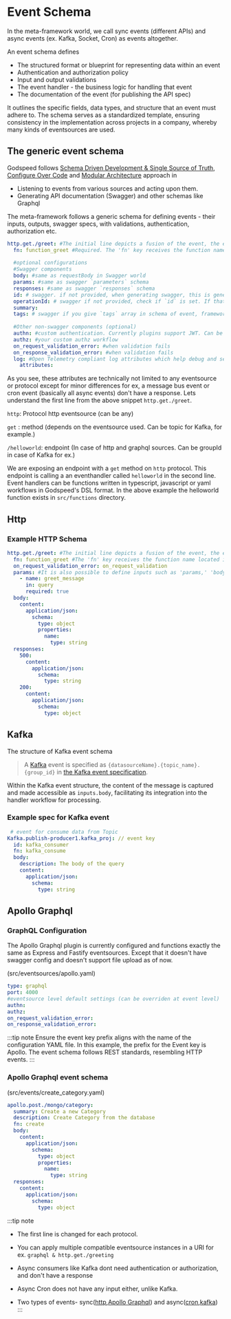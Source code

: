 # Event Schema
In the meta-framework world, we call sync events (different APIs) and async events (ex. Kafka, Socket, Cron) as events altogether.

An event schema defines 
- The structured format or blueprint for representing data within an event
- Authentication and authorization policy
- Input and output validations
- The event handler - the business logic for handling that event
- The documentation of the event (for publishing the API spec)

It outlines the specific fields, data types, and structure that an event must adhere to. The schema serves as a standardized template, ensuring consistency in the implementation across projects in a company, whereby many kinds of eventsources are used.

## The generic event schema
Godspeed follows [Schema Driven Development & Single Source of Truth](../introduction/guard-rails.md#1schema-driven-development), [Configure Over Code](../introduction/guard-rails.md#2configure-over-code) and [Modular Architecture](../introduction/guard-rails.md#4-decoupled-architecture) approach in 
- Listening to events from various sources and acting upon them.
- Generating API documentation (Swagger) and other schemas like Graphql

The meta-framework follows a generic schema for defining events - their inputs, outputs, swagger specs, with validations, authentication, authorization etc.  

```yaml
http.get./greet: #The initial line depicts a fusion of the event, the employed method, and the path associated with the event.
  fn: function_greet #Required. The 'fn' key receives the function name located in 'src/functions' and forwards the accompanying parameters. 
  
  #optional configurations
  #Swagger components
  body: #same as requestBody in Swagger world
  params: #same as swagger `parameters` schema
  responses: #same as swagger `responses` schema
  id: # swagger. if not provided, when generating swagger, this is generated from the URI of the event by default
  operationId: # swagger if not provided, check if `id` is set. If that is also not set, use the summary to generate the operationId
  summary:
  tags: # swagger if you give `tags` array in schema of event, framework uses that to add tags to your generated spec. Else it uses the path and name of the file containing the event as tags. For ex. <folder_name>_<file_name> 
  
  #Other non-swagger components (optional)
  authn: #custom authentication. Currently plugins support JWT. Can be customized
  authz: #your custom authz workflow
  on_request_validation_error: #when validation fails
  on_response_validation_error: #when validation fails
  log: #Open Telemetry compliant log attributes which help debug and search through logs better
    attributes:
```
As you see, these attributes are technically not limited to any eventsource or protocol except for minor differences for ex, a message bus event or cron event (basically all async events) don't have a response. 
Lets understand the first line from the above snippet `http.get./greet`.

`http`: Protocol http eventsource (can be any)

`get` : method (depends on the eventsource used. Can be topic for Kafka, for example.)

`/helloworld`: endpoint (In case of http and graphql sources. Can be groupId in case of Kafka for ex.)

We are exposing an endpoint with a `get` method on `http` protocol. This endpoint is calling a an eventhandler called `helloworld` in the second line. Event handlers can be functions written in typescript, javascript or  yaml workflows in Godspeed's DSL format. In the above example the helloworld function exists in `src/functions` directory. 


## Http 

### Example HTTP Schema

```yaml
http.get./greet: #The initial line depicts a fusion of the event, the employed method, and the path associated with the event.
  fn: function_greet #The 'fn' key receives the function name located in 'src/functions' and forwards the accompanying parameters.
  on_request_validation_error: on_request_validation
  params: #It is also possible to define inputs such as 'params,' 'body,' 'headers,' and 'query parameters.'
    - name: greet_message
      in: query
      required: true
  body:
    content:
      application/json:
        schema:
          type: object
          properties:
            name: 
              type: string
  responses:
    500:
      content:
        application/json: 
          schema:
            type: string
    200:
      content:
        application/json:
          schema:
            type: object
```

## Kafka

The structure of Kafka event schema

> A [Kafka](https://github.com/godspeedsystems/gs-plugins/tree/main/plugins/kafka-as-datasource-as-eventsource#godspeed-plugin-kafka-as-datasource-as-eventsource) event is specified as `{datasourceName}.{topic_name}.{group_id}` in [the Kafka event specification](#example-spec-for-kafka-event).

Within the Kafka event structure, the content of the message is captured and made accessible as `inputs.body`, facilitating its integration into the handler workflow for processing.

### Example spec for Kafka event

``` yaml
 # event for consume data from Topic
Kafka.publish-producer1.kafka_proj: // event key
  id: kafka_consumer
  fn: kafka_consume
  body:
    description: The body of the query
    content:
      application/json: 
        schema:
          type: string
 ```

## Apollo Graphql

### GraphQL Configuration 
The Apollo Graphql plugin is currently configured and functions exactly the same as Express and Fastify eventsources. Except that it doesn't have swagger config and doesn't support file upload as of now.

(src/eventsources/apollo.yaml)
```yaml
type: graphql
port: 4000
#eventsource level default settings (can be overriden at event level)
authn:
authz:
on_request_validation_error:
on_response_validation_error:
```

:::tip note
Ensure the event key prefix aligns with the name of the configuration YAML file. In this example, the prefix for the Event key is Apollo. The event schema follows REST standards, resembling HTTP events.
:::

### Apollo Graphql event schema

(src/events/create_category.yaml)
```yaml
apollo.post./mongo/category:
  summary: Create a new Category
  description: Create Category from the database
  fn: create
  body:
    content:
      application/json:
        schema:
          type: object
          properties:
            name:
              type: string
  responses:
    content:
      application/json:
        schema:
          type: object
```

:::tip note
- The first line is changed for each protocol. 
- You can apply multiple compatible eventsource instances in a URI for ex. `graphql & http.get./greeting`
- Async consumers like Kafka dont need authentication or authorization, and don't have a response 
- Async Cron does not have any input either, unlike Kafka.

- Two types of events- sync([http](https://github.com/godspeedsystems/gs-plugins/blob/main/plugins/express-as-http/README.md),[Apollo Graphql](https://github.com/godspeedsystems/gs-plugins/blob/main/plugins/graphql-as-eventsource/README.md)) and async([cron](https://github.com/godspeedsystems/gs-plugins/blob/main/plugins/cron-as-eventsource/README.md),[kafka](https://github.com/godspeedsystems/gs-plugins/blob/main/plugins/kafka-as-datasource-as-eventsource/README.md))
:::